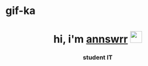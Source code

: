 # gif-ka
<h1 align="center">hi, i'm <a href="[https://github.com/annswrr]/" target="_blank">annswrr</a> 
<img src="https://raw.githubusercontent.com/vitaliysapuglicev/vitalysapuglicev/main/giphy.webp" height="32"/></h1>
<h3 align="center">student IT </h3>
